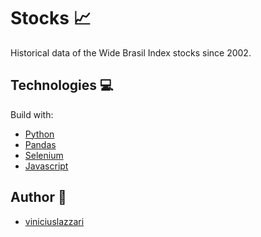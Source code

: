 # Stocks 📈

Historical data of the Wide Brasil Index stocks since 2002.

## Technologies 💻

Build with:
- [Python](https://www.python.org/)
- [Pandas](https://github.com/pandas-dev/pandas)
- [Selenium](https://selenium-python.readthedocs.io/)
- [Javascript](https://www.javascript.com/)

## Author 🧙
- [viniciuslazzari](https://github.com/viniciuslazzari)